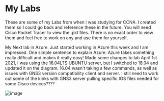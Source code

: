 # My Labs
These are some of my Labs from when I was studying for CCNA.
I created them so I could go back and reference these in the future.
You will need Cisco Packet Tracer to view the .pkt files. There is no
exact order to view them and feel free to work on any and use them for 
yourself. 

My Next lab in Azure. Just started working in Azure this week and I am 
impressed. One simple sentence to explain Azure: Azure takes something really 
difficult and makes it really easy! Made some changes to lab April 1st 2021, I was using 
the 16.04LTS UBUNTU server, but I switched to 18.04 and updated it on the diagram.
16.04 wasn't taking a few commands, as well as issues with GNS3 version compatibility 
client and server. I still need to work out some of the kinks with GNS3 server 
pulling specific IOS files needed for some Cisco devices????

![image](https://user-images.githubusercontent.com/78753943/114336219-4df45f00-9b03-11eb-949c-769f17ca6727.png)



